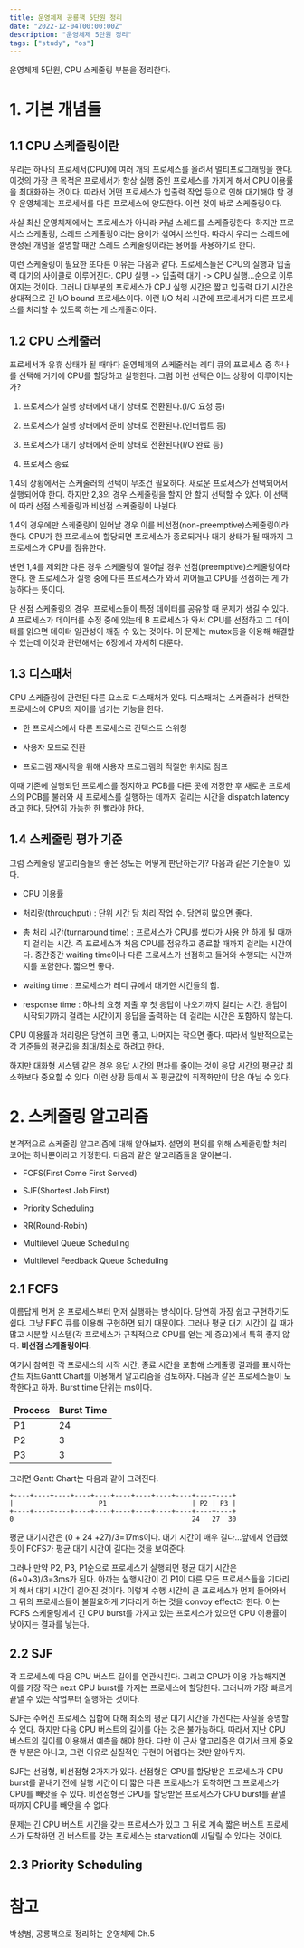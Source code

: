 ```yaml
---
title: 운영체제 공룡책 5단원 정리
date: "2022-12-04T00:00:00Z"
description: "운영체제 5단원 정리"
tags: ["study", "os"]
---
```


운영체제 5단원, CPU 스케줄링 부분을 정리한다.

# 1. 기본 개념들

## 1.1 CPU 스케줄링이란

우리는 하나의 프로세서(CPU)에 여러 개의 프로세스를 올려서 멀티프로그래밍을 한다. 이것의 가장 큰 목적은 프로세서가 항상 실행 중인 프로세스를 가지게 해서 CPU 이용률을 최대화하는 것이다. 따라서 어떤 프로세스가 입출력 작업 등으로 인해 대기해야 할 경우 운영체제는 프로세서를 다른 프로세스에 양도한다. 이런 것이 바로 스케줄링이다.

사실 최신 운영체제에서는 프로세스가 아니라 커널 스레드를 스케줄링한다. 하지만 프로세스 스케줄링, 스레드 스케줄링이라는 용어가 섞여서 쓰인다. 따라서 우리는 스레드에 한정된 개념을 설명할 때만 스레드 스케줄링이라는 용어를 사용하기로 한다.

이런 스케줄링이 필요한 또다른 이유는 다음과 같다. 프로세스들은 CPU의 실행과 입출력 대기의 사이클로 이루어진다. CPU 실행 -> 입출력 대기 -> CPU 실행...순으로 이루어지는 것이다. 그러나 대부분의 프로세스가 CPU 실행 시간은 짧고 입출력 대기 시간은 상대적으로 긴 I/O bound 프로세스이다. 이런 I/O 처리 시간에 프로세서가 다른 프로세스를 처리할 수 있도록 하는 게 스케줄러이다.

## 1.2 CPU 스케줄러

프로세서가 유휴 상태가 될 때마다 운영체제의 스케줄러는 레디 큐의 프로세스 중 하나를 선택해 거기에 CPU를 할당하고 실행한다. 그럼 이런 선택은 어느 상황에 이루어지는가?

1. 프로세스가 실행 상태에서 대기 상태로 전환된다.(I/O 요청 등)

2. 프로세스가 실행 상태에서 준비 상태로 전환된다.(인터럽트 등)

3. 프로세스가 대기 상태에서 준비 상태로 전환된다(I/O 완료 등)

4. 프로세스 종료

1,4의 상황에서는 스케줄러의 선택이 무조건 필요하다. 새로운 프로세스가 선택되어서 실행되어야 한다. 하지만 2,3의 경우 스케줄링을 할지 안 할지 선택할 수 있다. 이 선택에 따라 선점 스케줄링과 비선점 스케줄링이 나뉜다.

1,4의 경우에만 스케줄링이 일어날 경우 이를 비선점(non-preemptive)스케줄링이라 한다. CPU가 한 프로세스에 할당되면 프로세스가 종료되거나 대기 상태가 될 때까지 그 프로세스가 CPU를 점유한다.

반면 1,4를 제외한 다른 경우 스케줄링이 일어날 경우 선점(preemptive)스케줄링이라 한다. 한 프로세스가 실행 중에 다른 프로세스가 와서 끼어들고 CPU를 선점하는 게 가능하다는 뜻이다.

단 선점 스케줄링의 경우, 프로세스들이 특정 데이터를 공유할 때 문제가 생길 수 있다. A 프로세스가 데이터를 수정 중에 있는데 B 프로세스가 와서 CPU를 선점하고 그 데이터를 읽으면 데이터 일관성이 깨질 수 있는 것이다. 이 문제는 mutex등을 이용해 해결할 수 있는데 이것과 관련해서는 6장에서 자세히 다룬다.

## 1.3 디스패처

CPU 스케줄링에 관련된 다른 요소로 디스패처가 있다. 디스패처는 스케줄러가 선택한 프로세스에 CPU의 제어를 넘기는 기능을 한다.

- 한 프로세스에서 다른 프로세스로 컨텍스트 스위칭

- 사용자 모드로 전환

- 프로그램 재시작을 위해 사용자 프로그램의 적절한 위치로 점프

이때 기존에 실행되던 프로세스를 정지하고 PCB를 다른 곳에 저장한 후 새로운 프로세스의 PCB를 불러와 새 프로세스를 실행하는 데까지 걸리는 시간을 dispatch latency라고 한다. 당연히 가능한 한 빨라야 한다.

## 1.4 스케줄링 평가 기준

그럼 스케줄링 알고리즘들의 좋은 정도는 어떻게 판단하는가? 다음과 같은 기준들이 있다.

- CPU 이용률

- 처리량(throughput) : 단위 시간 당 처리 작업 수. 당연히 많으면 좋다.

- 총 처리 시간(turnaround time) : 프로세스가 CPU를 썼다가 사용 안 하게 될 때까지 걸리는 시간. 즉 프로세스가 처음 CPU를 점유하고 종료할 때까지 걸리는 시간이다. 중간중간 waiting time이나 다른 프로세스가 선점하고 들어와 수행되는 시간까지를 포함한다. 짧으면 좋다.

- waiting time : 프로세스가 레디 큐에서 대기한 시간들의 합.

- response time : 하나의 요청 제출 후 첫 응답이 나오기까지 걸리는 시간. 응답이 시작되기까지 걸리는 시간이지 응답을 출력하는 데 걸리는 시간은 포함하지 않는다.

CPU 이용률과 처리량은 당연히 크면 좋고, 나머지는 작으면 좋다. 따라서 일반적으로는 각 기준들의 평균값을 최대/최소로 하려고 한다.

하지만 대화형 시스템 같은 경우 응답 시간의 편차를 줄이는 것이 응답 시간의 평균값 최소화보다 중요할 수 있다. 이런 상황 등에서 꼭 평균값의 최적화만이 답은 아닐 수 있다.

# 2. 스케줄링 알고리즘

본격적으로 스케줄링 알고리즘에 대해 알아보자. 설명의 편의를 위해 스케줄링할 처리 코어는 하나뿐이라고 가정한다. 다음과 같은 알고리즘들을 알아본다.

- FCFS(First Come First Served)

- SJF(Shortest Job First)

- Priority Scheduling

- RR(Round-Robin)

- Multilevel Queue Scheduling

- Multilevel Feedback Queue Scheduling

## 2.1 FCFS

이름답게 먼저 온 프로세스부터 먼저 실행하는 방식이다. 당연히 가장 쉽고 구현하기도 쉽다. 그냥 FIFO 큐를 이용해 구현하면 되기 때문이다. 그러나 평균 대기 시간이 길 때가 많고 시분할 시스템(각 프로세스가 규칙적으로 CPU를 얻는 게 중요)에서 특히 좋지 않다. **비선점 스케줄링이다.**

여기서 참여한 각 프로세스의 시작 시간, 종료 시간을 포함해 스케줄링 결과를 표시하는 간트 차트Gantt Chart를 이용해서 알고리즘을 검토하자. 다음과 같은 프로세스들이 도착한다고 하자. Burst time 단위는 ms이다.

| Process | Burst Time |
| ------- | ---------- |
| P1      | 24         |
| P2      | 3          |
| P3      | 3          |

그러면 Gantt Chart는 다음과 같이 그려진다.

```
+----+----+----+----+----+----+----+----+----+----+----+
|                     P1                     | P2 | P3 |
+----+----+----+----+----+----+----+----+----+----+----+
0                                            24   27  30
```

평균 대기시간은 (0 + 24 +27)/3=17ms이다. 대기 시간이 매우 길다...앞에서 언급했듯이 FCFS가 평균 대기 시간이 길다는 것을 보여준다.

그러나 만약 P2, P3, P1순으로 프로세스가 실행되면 평균 대기 시간은 (6+0+3)/3=3ms가 된다. 아까는 실행시간이 긴 P1이 다른 모든 프로세스들을 기다리게 해서 대기 시간이 길어진 것이다. 이렇게 수행 시간이 큰 프로세스가 먼제 들어와서 그 뒤의 프로세스들이 불필요하게 기다리게 하는 것을 convoy effect라 한다. 이는 FCFS 스케줄링에서 긴 CPU burst를 가지고 있는 프로세스가 있으면 CPU 이용률이 낮아지는 결과를 낳는다.

## 2.2 SJF

각 프로세스에 다음 CPU 버스트 길이를 연관시킨다. 그리고 CPU가 이용 가능해지면 이를 가장 작은 next CPU burst를 가지는 프로세스에 할당한다. 그러니까 가장 빠르게 끝낼 수 있는 작업부터 실행하는 것이다.

SJF는 주어진 프로세스 집합에 대해 최소의 평균 대기 시간을 가진다는 사실을 증명할 수 있다. 하지만 다음 CPU 버스트의 길이를 아는 것은 불가능하다. 따라서 지난 CPU 버스트의 길이를 이용해서 예측을 해야 한다. 다만 이 근사 알고리즘은 여기서 크게 중요한 부분은 아니고, 그런 이유로 실질적인 구현이 어렵다는 것만 알아두자.

SJF는 선점형, 비선점형 2가지가 있다. 선점형은 CPU를 할당받은 프로세스가 CPU burst를 끝내기 전에 실행 시간이 더 짧은 다른 프로세스가 도착하면 그 프로세스가 CPU를 빼앗을 수 있다. 비선점형은 CPU를 할당받은 프로세스가 CPU burst를 끝낼 때까지 CPU를 빼앗을 수 없다.

문제는 긴 CPU 버스트 시간을 갖는 프로세스가 있고 그 뒤로 계속 짧은 버스트 프로세스가 도착하면 긴 버스트를 갖는 프로세스는 starvation에 시달릴 수 있다는 것이다.

## 2.3 Priority Scheduling

# 참고

박성범, 공룡책으로 정리하는 운영체제 Ch.5
